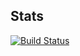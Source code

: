 

## Stats

[![Build Status](https://travis-ci.org/tietang/stats.svg?branch=master)](<https://travis-ci.org/tietang/stats>)
